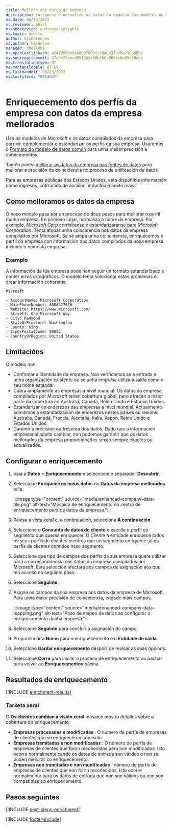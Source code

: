 ```yaml
---
title: Mellora dos datos da empresa
description: Enriquece e normaliza os datos da empresa cos modelos de Microsoft.
ms.date: 06/10/2022
ms.reviewer: mhart
ms.subservice: audience-insights
ms.topic: how-to
author: kishorem-ms
ms.author: kishorem
manager: shellyha
ms.openlocfilehash: 4247d59806468907d93fc7848231ec5a2985580e
ms.sourcegitcommit: 27c5473eecd851263e60b2b6c96f6c0a99d68acb
ms.translationtype: MT
ms.contentlocale: gl-ES
ms.lasthandoff: 06/13/2022
ms.locfileid: "8953947"
---
```

# <a name="enrichment-of-company-profiles-with-enhanced-company-data"></a>Enriquecemento dos perfís da empresa con datos da empresa mellorados

Use os modelos de Microsoft e os datos compilados da empresa para corrixir, complementar e estandarizar os perfís da súa empresa. Usaremos o [Formato do modelo de datos común](/common-data-model/schema/core/applicationcommon/account) para unha mellor precisión e coñecementos.

Tamén podes [mellorar os datos da empresa nas fontes de datos](data-sources-enrichment.md) para mellorar a precisión da coincidencia no proceso de unificación de datos.

Para as empresas públicas dos Estados Unidos, está dispoñible información como ingresos, cotización de accións, industria e moito máis.  

## <a name="how-we-enhance-company-data"></a>Como melloramos os datos da empresa

O noso modelo pasa por un proceso de dous pasos para mellorar o perfil dunha empresa. En primeiro lugar, normaliza o nome da empresa. Por exemplo, *Microsoft Corp* corrixiranse e estandarizaranse para *Microsoft Corporation*. Tenta atopar unha coincidencia nos datos da empresa compilados por Microsoft. Se se atopa unha coincidencia, enriquecemos o perfil da empresa con información dos datos compilados da nosa empresa, incluído o nome da empresa.

### <a name="example"></a>Exemplo

A información da túa empresa pode non seguir un formato estandarizado e conter erros ortográficos. O modelo tenta solucionar estes problemas e crear información coherente.

```Input
Microsft
```

```Output
- AccountName: Microsoft Corporation
- MainPhoneNumber: 8006427676
- Website: https://www.microsoft.com/
- Street1: One Microsoft Way
- City: Redmond
- StateOrProvince: Washington
- County: King
- ZipOrPostalCode: 98052
- CountryOrRegion: United States
```

## <a name="limitations"></a>Limitacións

O modelo non:

- Confirmar a identidade da empresa. Non verificamos se a entrada é unha organización existente ou se unha empresa utiliza a saída como o seu nome estándar.
- Cubra amplamente as empresas a nivel mundial. Os datos da empresa compilados por Microsoft teñen cobertura global, pero ofrecen a maior parte da cobertura en Australia, Canadá, Reino Unido e Estados Unidos.
- Estandarizar os enderezos das empresas a nivel mundial. Actualmente admitimos a estandarización de enderezos nestes países ou rexións: Australia, Canadá, Francia, Alemaña, Italia, Xapón, Reino Unido e Estados Unidos.
- Garantir a precisión ou frescura dos datos. Dado que a información empresarial adoita cambiar, non podemos garantir que os datos mellorados da empresa proporcionados sexan sempre exactos ou actualizados.

## <a name="configure-the-enrichment"></a>Configurar o enriquecemento

1. Vaia a **Datos** > **Enriquecemento** e seleccione o separador **Descubrir**.

1. Seleccione **Enriquece os meus datos** no **Datos da empresa mellorados** tella.

   :::image type="content" source="media/enhanced-company-data-tile.png" alt-text="Mosaico de enriquecemento no centro de enriquecemento para os datos da empresa.":::

1. Revisa a vista xeral e, a continuación, selecciona **A continuación**.

1. Seleccione o **Conxunto de datos do cliente** e escolle o perfil ou segmento que queres enriquecer. O *Cliente* a entidade enriquece todos os seus perfís de clientes mentres que un segmento enriquece só os perfís de clientes contidos nese segmento.

1. Seleccione que tipo de campos dos perfís da súa empresa quere utilizar para a correspondencia cos datos da empresa compilados por Microsoft. Esta selección afectará aos campos de asignación aos que ten acceso no seguinte paso.

1. Seleccione **Seguinte**.

1. Asigne os campos da súa empresa aos datos da empresa de Microsoft. Para unha maior precisión de coincidencia, engade máis campos.

    :::image type="content" source="media/enhanced-company-data-mapping.png" alt-text="Paso de mapeo de datos ao configurar o enriquecemento dunha empresa.":::

1. Seleccione **Seguinte** para concluír a asignación do campo.

1. Proporcionar a **Nome** para o enriquecemento e o **Entidade de saída**.

1. Seleccione **Gardar enriquecemento** despois de revisar as súas opcións.

1. Seleccione **Corre** para iniciar o proceso de enriquecemento ou pechar para volver ao **Enriquecementos** páxina.

## <a name="enrichment-results"></a>Resultados de enriquecemento

[!INCLUDE [enrichment-results](includes/enrichment-results.md)]

### <a name="overview-card"></a>Tarxeta xeral

O **Os clientes cambian a visión xeral** mosaico mostra detalles sobre a cobertura do enriquecemento

- **Empresas procesadas e modificadas** : O número de perfís de empresas de clientes que se enriqueceron con éxito.
- **Empresas tramitadas e non modificadas** : O número de perfís de empresas de clientes que foron recoñecidos pero non modificados. Isto ocorre normalmente cando os datos de entrada son válidos e non se poden mellorar co enriquecemento.
- **Empresas non tramitadas e non modificadas** : número de perfís de empresas de clientes que non foron recoñecidos. Isto ocorre normalmente para os datos de entrada que non son válidos ou non son compatibles co enriquecemento.

## <a name="next-steps"></a>Pasos seguintes

[!INCLUDE [next-steps-enrichment](includes/next-steps-enrichment.md)]

[!INCLUDE [footer-include](includes/footer-banner.md)]
